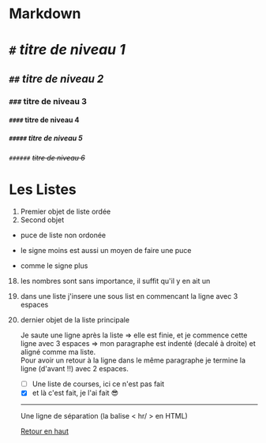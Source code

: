 # Markdown

<a name="haut">

# `#` *titre de niveau 1*
## `##` _titre de niveau 2_
### `###` **titre de niveau 3**
#### `####` __titre de niveau 4__
##### `#####` **titre de _niveau_ 5**
###### `######` ~~titre de niveau 6~~

# Les Listes

1. Premier objet de liste ordée
2. Second objet
  * puce de liste non ordonée
  - le signe moins est aussi un moyen de faire une puce
  + comme le signe plus
  18. les nombres sont sans importance, il suffit qu'il y en ait un
   18. dans une liste j'insere une sous list en commencant la ligne avec 3 espaces
4. dernier objet de la liste principale

   Je saute une ligne après la liste => elle est finie, et je commence cette ligne avec 3 espaces => mon paragraphe est indenté (decalé à droite) et aligné comme ma liste.  
   Pour avoir un retour à la ligne dans le même paragraphe je termine la ligne (d'avant !!) avec 2 espaces.
   
   - [ ] Une liste de courses, ici ce n'est pas fait
   - [x] et là c'est fait, je l'ai fait :sunglasses:

   ---

   Une ligne de séparation (la balise < hr/ > en HTML)



   [Retour en haut](#haut)